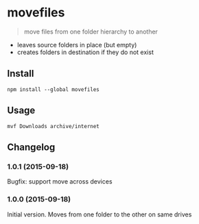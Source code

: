 # movefiles

> move files from one folder hierarchy to another

- leaves source folders in place (but empty)
- creates folders in destination if they do not exist

## Install

`npm install --global movefiles`

## Usage

`mvf Downloads archive/internet`

## Changelog

### 1.0.1 (2015-09-18)

Bugfix: support move across devices 

### 1.0.0 (2015-09-18)

Initial version. Moves from one folder to the other on same drives
